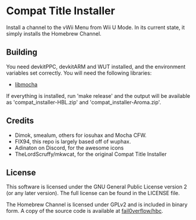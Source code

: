 # Compat Title Installer

Install a channel to the vWii Menu from Wii U Mode. In its current state, it
simply installs the Homebrew Channel.

## Building

You need devkitPPC, devkitARM and WUT installed, and the environment variables set
correctly. You will need the following libraries:

* [libmocha](https://github.com/wiiu-env/libmocha)

If everything is installed, run 'make release' and the output will be available as
'compat_installer-HBL.zip' and 'compat_installer-Aroma.zip'.

## Credits

* Dimok, smealum, others for iosuhax and Mocha CFW.
* FIX94, this repo is largely based off of wuphax.
* Adinaton on Discord, for the awesome icons
* TheLordScruffy/mkwcat, for the original Compat Title Installer

## License

This software is licensed under the GNU General Public License version 2 (or any
later version). The full license can be found in the LICENSE file.

The Homebrew Channel is licensed under GPLv2 and is included in binary form. A
copy of the source code is available at
[fail0verflow/hbc](https://github.com/fail0verflow/hbc).